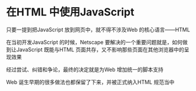 # 在HTML 中使用JavaScript

只要一提到把JavaScript 放到网页中，就不得不涉及Web 的核心语言——HTML

在当初开发JavaScript 的时候，Netscape 要解决的一个重要问题就是，如何做到让JavaScript 既能与HTML
页面共存，又不影响那些页面在其他浏览器中的呈现效果

经过尝试、纠错和争论，最终的决定就是为Web 增加统一的脚本支持

Web 诞生早期的很多做法也都保留了下来，并被正式纳入HTML 规范当中